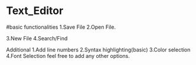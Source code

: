 # Text_Editor

#basic functionalities
1.Save File
2.Open File. 

3.New File
4.Search/Find


Additional
1.Add line numbers
2.Syntax highlighting(basic)
3.Color selection
4.Font Selection
feel free to add any other options.
